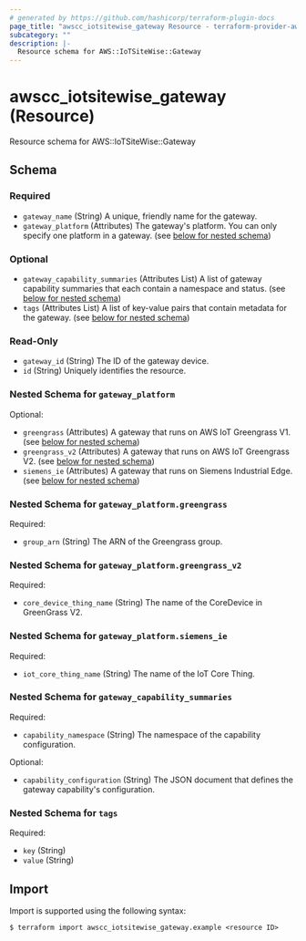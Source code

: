 ```yaml
---
# generated by https://github.com/hashicorp/terraform-plugin-docs
page_title: "awscc_iotsitewise_gateway Resource - terraform-provider-awscc"
subcategory: ""
description: |-
  Resource schema for AWS::IoTSiteWise::Gateway
---
```


# awscc_iotsitewise_gateway (Resource)

Resource schema for AWS::IoTSiteWise::Gateway



<!-- schema generated by tfplugindocs -->
## Schema

### Required

- `gateway_name` (String) A unique, friendly name for the gateway.
- `gateway_platform` (Attributes) The gateway's platform. You can only specify one platform in a gateway. (see [below for nested schema](#nestedatt--gateway_platform))

### Optional

- `gateway_capability_summaries` (Attributes List) A list of gateway capability summaries that each contain a namespace and status. (see [below for nested schema](#nestedatt--gateway_capability_summaries))
- `tags` (Attributes List) A list of key-value pairs that contain metadata for the gateway. (see [below for nested schema](#nestedatt--tags))

### Read-Only

- `gateway_id` (String) The ID of the gateway device.
- `id` (String) Uniquely identifies the resource.

<a id="nestedatt--gateway_platform"></a>
### Nested Schema for `gateway_platform`

Optional:

- `greengrass` (Attributes) A gateway that runs on AWS IoT Greengrass V1. (see [below for nested schema](#nestedatt--gateway_platform--greengrass))
- `greengrass_v2` (Attributes) A gateway that runs on AWS IoT Greengrass V2. (see [below for nested schema](#nestedatt--gateway_platform--greengrass_v2))
- `siemens_ie` (Attributes) A gateway that runs on Siemens Industrial Edge. (see [below for nested schema](#nestedatt--gateway_platform--siemens_ie))

<a id="nestedatt--gateway_platform--greengrass"></a>
### Nested Schema for `gateway_platform.greengrass`

Required:

- `group_arn` (String) The ARN of the Greengrass group.


<a id="nestedatt--gateway_platform--greengrass_v2"></a>
### Nested Schema for `gateway_platform.greengrass_v2`

Required:

- `core_device_thing_name` (String) The name of the CoreDevice in GreenGrass V2.


<a id="nestedatt--gateway_platform--siemens_ie"></a>
### Nested Schema for `gateway_platform.siemens_ie`

Required:

- `iot_core_thing_name` (String) The name of the IoT Core Thing.



<a id="nestedatt--gateway_capability_summaries"></a>
### Nested Schema for `gateway_capability_summaries`

Required:

- `capability_namespace` (String) The namespace of the capability configuration.

Optional:

- `capability_configuration` (String) The JSON document that defines the gateway capability's configuration.


<a id="nestedatt--tags"></a>
### Nested Schema for `tags`

Required:

- `key` (String)
- `value` (String)

## Import

Import is supported using the following syntax:

```shell
$ terraform import awscc_iotsitewise_gateway.example <resource ID>
```
